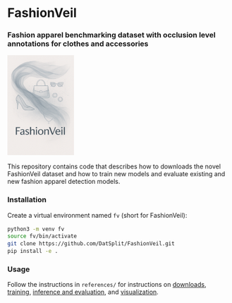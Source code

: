 # FashionVeil
### Fashion apparel benchmarking dataset with occlusion level annotations for clothes and accessories

<img src="fashionveil_logo.png" alt="FashionVeil" width="30%">


This repository contains code that describes how to downloads the novel FashionVeil dataset and how to train new models and evaluate existing and new fashion apparel detection models.


### Installation

Create a virtual environment named `fv` (short for FashionVeil):

```bash
python3 -m venv fv
source fv/bin/activate
git clone https://github.com/DatSplit/FashionVeil.git
pip install -e .
```

### Usage
Follow the instructions in `references/` for instructions on [downloads](references/01_dataset_downloads.md), [training](references/02_training.md), [inference and evaluation](references/03_inference_and_evaluation), and [visualization](references/04_visualization.md).